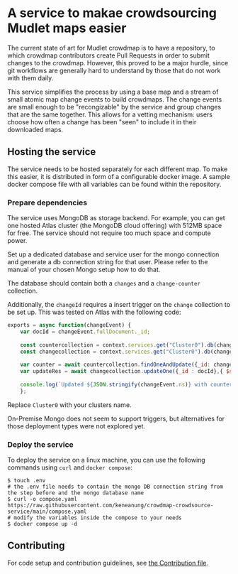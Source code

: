 # A service to makae crowdsourcing Mudlet maps easier

The current state of art for Mudlet crowdmap is to have a repository, to which crowdmap contributors create Pull Requests
in order to submit changes to the crowdmap. However, this proved to be a major hurdle, since git workflows are generally
hard to understand by those that do not work with them daily.

This service simplifies the process by using a base map and a stream of small atomic map change events to build crowdmaps.
The change events are small enough to be "recongizable" by the service and group changes that are the same together. This
allows for a vetting mechanism: users choose how often a change has been "seen" to include it in their downloaded maps.

## Hosting the service

The service needs to be hosted separately for each different map. To make this easier, it is distributed in form of a
configurable docker image. A sample docker compose file with all variables can be found within the repository.

### Prepare dependencies

The service uses MongoDB as storage backend. For example, you can get one hosted Atlas cluster (the MongoDB cloud offering)
with 512MB space for free. The service should not require too much space and compute power.

Set up a dedicated database and service user for the mongo connection and generate a db connection string for that user.
Please refer to the manual of your chosen Mongo setup how to do that.

The database should contain both a `changes` and a `change-counter` collection.

Additionally, the `changeId` requires a insert trigger on the `change` collection to be set up. This was tested on Atlas
with the following code:
```js
exports = async function(changeEvent) {
    var docId = changeEvent.fullDocument._id;
    
    const countercollection = context.services.get("Cluster0").db(changeEvent.ns.db).collection("change-counter");
    const changecollection = context.services.get("Cluster0").db(changeEvent.ns.db).collection(changeEvent.ns.coll);
    
    var counter = await countercollection.findOneAndUpdate({_id: changeEvent.ns },{ $inc: { seq_value: 1 }}, { returnNewDocument: true, upsert : true});
    var updateRes = await changecollection.updateOne({_id : docId},{ $set : {changeId : counter.seq_value}});
    
    console.log(`Updated ${JSON.stringify(changeEvent.ns)} with counter ${counter.seq_value} result : ${JSON.stringify(updateRes)}`);
    };
```

Replace `Cluster0` with your clusters name.

On-Premise Mongo does not seem to support triggers, but alternatives for those deployment types were not explored yet.

### Deploy the service

To deploy the service on a linux machine, you can use the following commands using `curl` and `docker compose`:
```shell
$ touch .env
# the .env file needs to contain the mongo DB connection string from the step before and the mongo database name
$ curl -o compose.yaml https://raw.githubusercontent.com/keneanung/crowdmap-crowdsource-service/main/compose.yaml
# modify the variables inside the compose to your needs
$ docker compose up -d
```

## Contributing

For code setup and contribution guidelines, see [the Contribution file](CONTRIBUTING.md).

